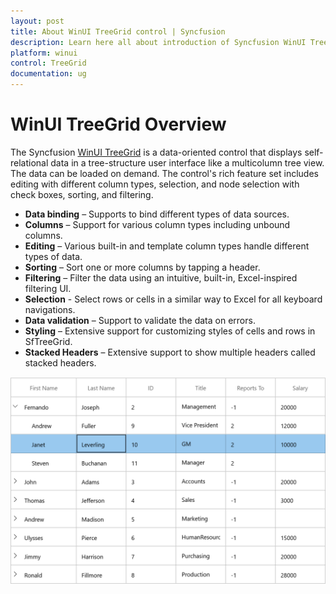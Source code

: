 ```yaml
---
layout: post
title: About WinUI TreeGrid control | Syncfusion
description: Learn here all about introduction of Syncfusion WinUI TreeGrid(SfTreeGrid) control with key features and more.
platform: winui
control: TreeGrid
documentation: ug
---
```


# WinUI TreeGrid Overview

The Syncfusion [WinUI TreeGrid](https://www.syncfusion.com/winui-controls/treegrid) is a data-oriented control that displays self-relational data in a tree-structure user interface like a multicolumn tree view. The data can be loaded on demand. The control's rich feature set includes editing with different column types, selection, and node selection with check boxes, sorting, and filtering. 

* **Data binding** – Supports to bind different types of data sources.
* **Columns** – Support for various column types including unbound columns.
* **Editing** – Various built-in and template column types handle different types of data.
* **Sorting** – Sort one or more columns by tapping a header.
* **Filtering** – Filter the data using an intuitive, built-in, Excel-inspired filtering UI.
* **Selection** - Select rows or cells in a similar way to Excel for all keyboard navigations.
* **Data validation** – Support to validate the data on errors.
* **Styling** – Extensive support for customizing styles of cells and rows in SfTreeGrid.
* **Stacked Headers** – Extensive support to show multiple headers called stacked headers.

![Overview of WinUI SfTreeGrid](Overview-images/Overview-image1.png)



